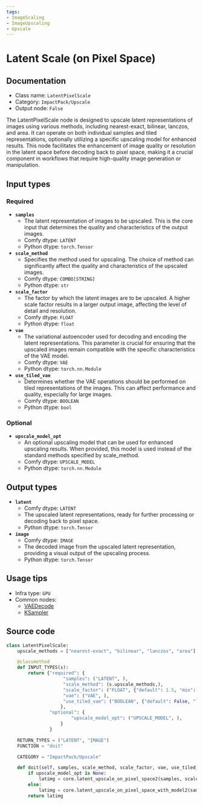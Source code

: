 ```yaml
---
tags:
- ImageScaling
- ImageUpscaling
- Upscale
---
```


# Latent Scale (on Pixel Space)
## Documentation
- Class name: `LatentPixelScale`
- Category: `ImpactPack/Upscale`
- Output node: `False`

The LatentPixelScale node is designed to upscale latent representations of images using various methods, including nearest-exact, bilinear, lanczos, and area. It can operate on both individual samples and tiled representations, optionally utilizing a specific upscaling model for enhanced results. This node facilitates the enhancement of image quality or resolution in the latent space before decoding back to pixel space, making it a crucial component in workflows that require high-quality image generation or manipulation.
## Input types
### Required
- **`samples`**
    - The latent representation of images to be upscaled. This is the core input that determines the quality and characteristics of the output images.
    - Comfy dtype: `LATENT`
    - Python dtype: `torch.Tensor`
- **`scale_method`**
    - Specifies the method used for upscaling. The choice of method can significantly affect the quality and characteristics of the upscaled images.
    - Comfy dtype: `COMBO[STRING]`
    - Python dtype: `str`
- **`scale_factor`**
    - The factor by which the latent images are to be upscaled. A higher scale factor results in a larger output image, affecting the level of detail and resolution.
    - Comfy dtype: `FLOAT`
    - Python dtype: `float`
- **`vae`**
    - The variational autoencoder used for decoding and encoding the latent representations. This parameter is crucial for ensuring that the upscaled images remain compatible with the specific characteristics of the VAE model.
    - Comfy dtype: `VAE`
    - Python dtype: `torch.nn.Module`
- **`use_tiled_vae`**
    - Determines whether the VAE operations should be performed on tiled representations of the images. This can affect performance and quality, especially for large images.
    - Comfy dtype: `BOOLEAN`
    - Python dtype: `bool`
### Optional
- **`upscale_model_opt`**
    - An optional upscaling model that can be used for enhanced upscaling results. When provided, this model is used instead of the standard methods specified by scale_method.
    - Comfy dtype: `UPSCALE_MODEL`
    - Python dtype: `torch.nn.Module`
## Output types
- **`latent`**
    - Comfy dtype: `LATENT`
    - The upscaled latent representations, ready for further processing or decoding back to pixel space.
    - Python dtype: `torch.Tensor`
- **`image`**
    - Comfy dtype: `IMAGE`
    - The decoded image from the upscaled latent representation, providing a visual output of the upscaling process.
    - Python dtype: `torch.Tensor`
## Usage tips
- Infra type: `GPU`
- Common nodes:
    - [VAEDecode](../../Comfy/Nodes/VAEDecode.md)
    - [KSampler](../../Comfy/Nodes/KSampler.md)



## Source code
```python
class LatentPixelScale:
    upscale_methods = ["nearest-exact", "bilinear", "lanczos", "area"]

    @classmethod
    def INPUT_TYPES(s):
        return {"required": {
                     "samples": ("LATENT", ),
                     "scale_method": (s.upscale_methods,),
                     "scale_factor": ("FLOAT", {"default": 1.5, "min": 0.1, "max": 10000, "step": 0.1}),
                     "vae": ("VAE", ),
                     "use_tiled_vae": ("BOOLEAN", {"default": False, "label_on": "enabled", "label_off": "disabled"}),
                    },
                "optional": {
                        "upscale_model_opt": ("UPSCALE_MODEL", ),
                    }
                }

    RETURN_TYPES = ("LATENT", "IMAGE")
    FUNCTION = "doit"

    CATEGORY = "ImpactPack/Upscale"

    def doit(self, samples, scale_method, scale_factor, vae, use_tiled_vae, upscale_model_opt=None):
        if upscale_model_opt is None:
            latimg = core.latent_upscale_on_pixel_space2(samples, scale_method, scale_factor, vae, use_tile=use_tiled_vae)
        else:
            latimg = core.latent_upscale_on_pixel_space_with_model2(samples, scale_method, upscale_model_opt, scale_factor, vae, use_tile=use_tiled_vae)
        return latimg

```
